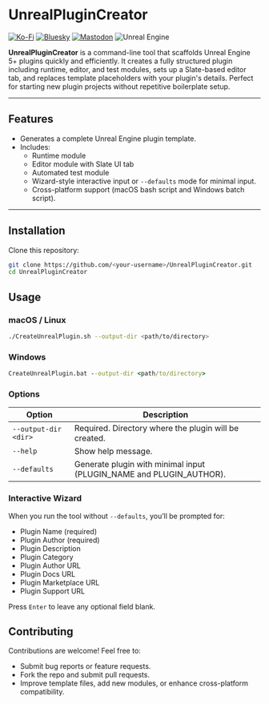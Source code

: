 # UnrealPluginCreator

[![Ko-Fi](https://img.shields.io/badge/Ko--fi-F16061?style=for-the-badge&logo=ko-fi&logoColor=white)](https://ko-fi.com/minigamedev)
[![Bluesky](https://img.shields.io/badge/Bluesky-0285FF?style=for-the-badge&logo=Bluesky&logoColor=white)](https://bsky.app/profile/minigamedev.bsky.social)
[![Mastodon](https://img.shields.io/badge/-MASTODON-%232B90D9?style=for-the-badge&logo=mastodon&logoColor=white)](https://mastodon.gamedev.place/@minigamedev)
![Unreal Engine](https://img.shields.io/badge/unrealengine-%23313131.svg?style=for-the-badge&logo=unrealengine&logoColor=white)

**UnrealPluginCreator** is a command-line tool that scaffolds Unreal Engine 5+ plugins quickly and efficiently. It creates a fully structured plugin including runtime, editor, and test modules, sets up a Slate-based editor tab, and replaces template placeholders with your plugin's details. Perfect for starting new plugin projects without repetitive boilerplate setup.

---

## Features

- Generates a complete Unreal Engine plugin template.
- Includes:
  - Runtime module
  - Editor module with Slate UI tab
  - Automated test module
  - Wizard-style interactive input or `--defaults` mode for minimal input.
  - Cross-platform support (macOS bash script and Windows batch script).

---

## Installation

Clone this repository:

```bash
git clone https://github.com/<your-username>/UnrealPluginCreator.git
cd UnrealPluginCreator
```

## Usage

### macOS / Linux

```bash
./CreateUnrealPlugin.sh --output-dir <path/to/directory>
```

### Windows

```bat
CreateUnrealPlugin.bat --output-dir <path/to/directory>
```

### Options

| Option               | Description                                                           |
| -------------------- | --------------------------------------------------------------------- |
| `--output-dir <dir>` | Required. Directory where the plugin will be created.                 |
| `--help`             | Show help message.                                                    |
| `--defaults`         | Generate plugin with minimal input (PLUGIN\_NAME and PLUGIN\_AUTHOR). |

### Interactive Wizard

When you run the tool without `--defaults`, you’ll be prompted for:
* Plugin Name (required)
* Plugin Author (required)
* Plugin Description
* Plugin Category
* Plugin Author URL
* Plugin Docs URL
* Plugin Marketplace URL
* Plugin Support URL

Press `Enter` to leave any optional field blank.


## Contributing

Contributions are welcome! Feel free to:
* Submit bug reports or feature requests.
* Fork the repo and submit pull requests.
* Improve template files, add new modules, or enhance cross-platform compatibility.